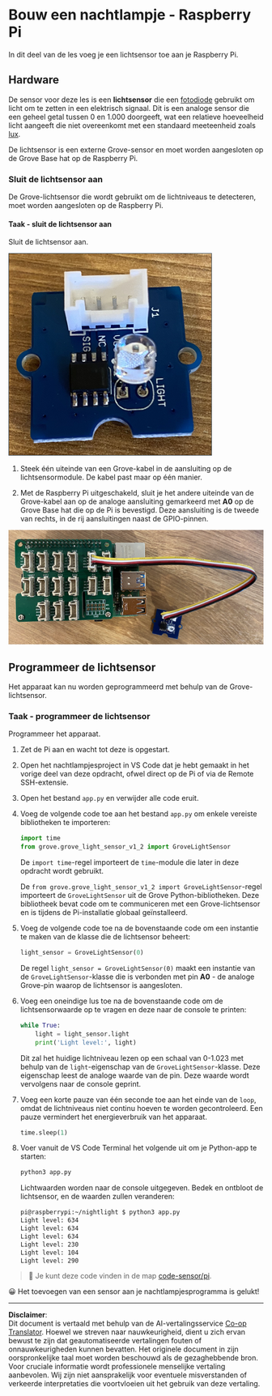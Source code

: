<!--
CO_OP_TRANSLATOR_METADATA:
{
  "original_hash": "ea733bd0cdf2479e082373f765a08678",
  "translation_date": "2025-08-27T21:49:07+00:00",
  "source_file": "1-getting-started/lessons/3-sensors-and-actuators/pi-sensor.md",
  "language_code": "nl"
}
-->
# Bouw een nachtlampje - Raspberry Pi

In dit deel van de les voeg je een lichtsensor toe aan je Raspberry Pi.

## Hardware

De sensor voor deze les is een **lichtsensor** die een [fotodiode](https://wikipedia.org/wiki/Photodiode) gebruikt om licht om te zetten in een elektrisch signaal. Dit is een analoge sensor die een geheel getal tussen 0 en 1.000 doorgeeft, wat een relatieve hoeveelheid licht aangeeft die niet overeenkomt met een standaard meeteenheid zoals [lux](https://wikipedia.org/wiki/Lux).

De lichtsensor is een externe Grove-sensor en moet worden aangesloten op de Grove Base hat op de Raspberry Pi.

### Sluit de lichtsensor aan

De Grove-lichtsensor die wordt gebruikt om de lichtniveaus te detecteren, moet worden aangesloten op de Raspberry Pi.

#### Taak - sluit de lichtsensor aan

Sluit de lichtsensor aan.

![Een Grove-lichtsensor](../../../../../translated_images/grove-light-sensor.b8127b7c434e632d6bcdb57587a14e9ef69a268a22df95d08628f62b8fa5505c.nl.png)

1. Steek één uiteinde van een Grove-kabel in de aansluiting op de lichtsensormodule. De kabel past maar op één manier.

1. Met de Raspberry Pi uitgeschakeld, sluit je het andere uiteinde van de Grove-kabel aan op de analoge aansluiting gemarkeerd met **A0** op de Grove Base hat die op de Pi is bevestigd. Deze aansluiting is de tweede van rechts, in de rij aansluitingen naast de GPIO-pinnen.

![De Grove-lichtsensor aangesloten op aansluiting A0](../../../../../translated_images/pi-light-sensor.66cc1e31fa48cd7d5f23400d4b2119aa41508275cb7c778053a7923b4e972d7e.nl.png)

## Programmeer de lichtsensor

Het apparaat kan nu worden geprogrammeerd met behulp van de Grove-lichtsensor.

### Taak - programmeer de lichtsensor

Programmeer het apparaat.

1. Zet de Pi aan en wacht tot deze is opgestart.

1. Open het nachtlampjesproject in VS Code dat je hebt gemaakt in het vorige deel van deze opdracht, ofwel direct op de Pi of via de Remote SSH-extensie.

1. Open het bestand `app.py` en verwijder alle code eruit.

1. Voeg de volgende code toe aan het bestand `app.py` om enkele vereiste bibliotheken te importeren:

    ```python
    import time
    from grove.grove_light_sensor_v1_2 import GroveLightSensor
    ```

    De `import time`-regel importeert de `time`-module die later in deze opdracht wordt gebruikt.

    De `from grove.grove_light_sensor_v1_2 import GroveLightSensor`-regel importeert de `GroveLightSensor` uit de Grove Python-bibliotheken. Deze bibliotheek bevat code om te communiceren met een Grove-lichtsensor en is tijdens de Pi-installatie globaal geïnstalleerd.

1. Voeg de volgende code toe na de bovenstaande code om een instantie te maken van de klasse die de lichtsensor beheert:

    ```python
    light_sensor = GroveLightSensor(0)
    ```

    De regel `light_sensor = GroveLightSensor(0)` maakt een instantie van de `GroveLightSensor`-klasse die is verbonden met pin **A0** - de analoge Grove-pin waarop de lichtsensor is aangesloten.

1. Voeg een oneindige lus toe na de bovenstaande code om de lichtsensorwaarde op te vragen en deze naar de console te printen:

    ```python
    while True:
        light = light_sensor.light
        print('Light level:', light)
    ```

    Dit zal het huidige lichtniveau lezen op een schaal van 0-1.023 met behulp van de `light`-eigenschap van de `GroveLightSensor`-klasse. Deze eigenschap leest de analoge waarde van de pin. Deze waarde wordt vervolgens naar de console geprint.

1. Voeg een korte pauze van één seconde toe aan het einde van de `loop`, omdat de lichtniveaus niet continu hoeven te worden gecontroleerd. Een pauze vermindert het energieverbruik van het apparaat.

    ```python
    time.sleep(1)
    ```

1. Voer vanuit de VS Code Terminal het volgende uit om je Python-app te starten:

    ```sh
    python3 app.py
    ```

    Lichtwaarden worden naar de console uitgegeven. Bedek en ontbloot de lichtsensor, en de waarden zullen veranderen:

    ```output
    pi@raspberrypi:~/nightlight $ python3 app.py 
    Light level: 634
    Light level: 634
    Light level: 634
    Light level: 230
    Light level: 104
    Light level: 290
    ```

> 💁 Je kunt deze code vinden in de map [code-sensor/pi](../../../../../1-getting-started/lessons/3-sensors-and-actuators/code-sensor/pi).

😀 Het toevoegen van een sensor aan je nachtlampjesprogramma is gelukt!

---

**Disclaimer**:  
Dit document is vertaald met behulp van de AI-vertalingsservice [Co-op Translator](https://github.com/Azure/co-op-translator). Hoewel we streven naar nauwkeurigheid, dient u zich ervan bewust te zijn dat geautomatiseerde vertalingen fouten of onnauwkeurigheden kunnen bevatten. Het originele document in zijn oorspronkelijke taal moet worden beschouwd als de gezaghebbende bron. Voor cruciale informatie wordt professionele menselijke vertaling aanbevolen. Wij zijn niet aansprakelijk voor eventuele misverstanden of verkeerde interpretaties die voortvloeien uit het gebruik van deze vertaling.